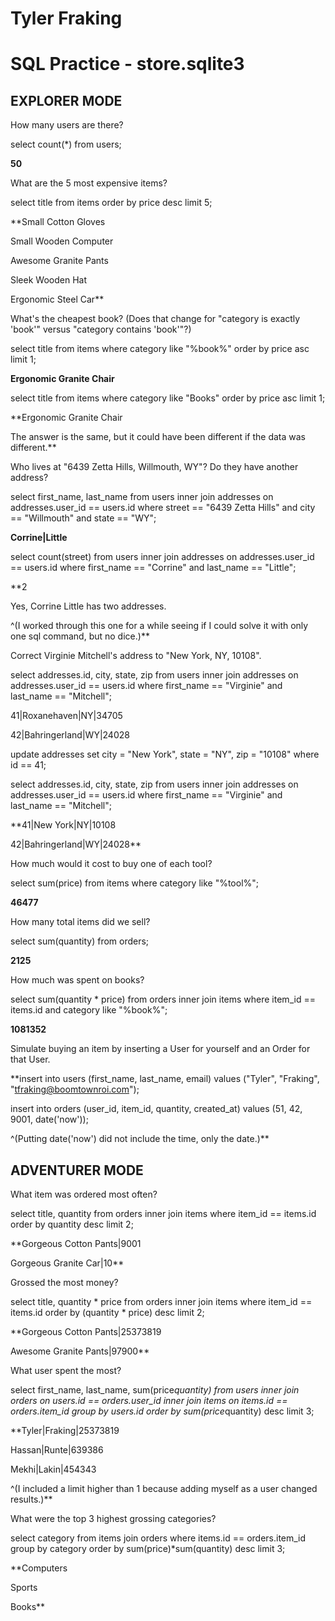 # Tyler Fraking
# SQL Practice - store.sqlite3

## EXPLORER MODE

How many users are there?

select count(\*) from users;

**50**

What are the 5 most expensive items?

select title from items order by price desc limit 5;

**Small Cotton Gloves

Small Wooden Computer

Awesome Granite Pants

Sleek Wooden Hat

Ergonomic Steel Car**

What's the cheapest book? (Does that change for "category is exactly 'book'" versus "category contains 'book'"?)

select title from items where category like "%book%" order by price asc limit 1;

**Ergonomic Granite Chair**

select title from items where category like "Books" order by price asc limit 1;

**Ergonomic Granite Chair

The answer is the same, but it could have been different if the data was different.**

Who lives at "6439 Zetta Hills, Willmouth, WY"? Do they have another address?

select first_name, last_name from users inner join addresses on addresses.user_id == users.id where street == "6439 Zetta Hills" and city == "Willmouth" and state == "WY";

**Corrine|Little**

select count(street) from users inner join addresses on addresses.user_id == users.id where first_name == "Corrine" and last_name == "Little";

**2

Yes, Corrine Little has two addresses.

^(I worked through this one for a while seeing if I could solve it with only one sql command, but no dice.)**

Correct Virginie Mitchell's address to "New York, NY, 10108".

select addresses.id, city, state, zip from users inner join addresses on addresses.user_id == users.id where first_name == "Virginie" and last_name == "Mitchell";

41|Roxanehaven|NY|34705

42|Bahringerland|WY|24028

update addresses set city = "New York", state = "NY", zip = "10108" where id == 41;

select addresses.id, city, state, zip from users inner join addresses on addresses.user_id == users.id where first_name == "Virginie" and last_name == "Mitchell";

**41|New York|NY|10108

42|Bahringerland|WY|24028**

How much would it cost to buy one of each tool?

select sum(price) from items where category like "%tool%";

**46477**

How many total items did we sell?

select sum(quantity) from orders;

**2125**

How much was spent on books?

select sum(quantity * price) from orders inner join items where item_id == items.id and category like "%book%";

**1081352**

Simulate buying an item by inserting a User for yourself and an Order for that User.

**insert into users (first_name, last_name, email) values ("Tyler", "Fraking", "tfraking@boomtownroi.com");

insert into orders (user_id, item_id, quantity, created_at) values (51, 42, 9001, date('now'));

^(Putting date('now') did not include the time, only the date.)**

## ADVENTURER MODE

What item was ordered most often?

select title, quantity from orders inner join items where item_id == items.id order by quantity desc limit 2;

**Gorgeous Cotton Pants|9001

Gorgeous Granite Car|10**

Grossed the most money?

select title, quantity * price from orders inner join items where item_id == items.id order by (quantity * price) desc limit 2;

**Gorgeous Cotton Pants|25373819

Awesome Granite Pants|97900**

What user spent the most?

select first_name, last_name, sum(price*quantity) from users inner join orders on users.id == orders.user_id inner join items on items.id == orders.item_id group by users.id order by sum(price*quantity) desc limit 3;

**Tyler|Fraking|25373819

Hassan|Runte|639386

Mekhi|Lakin|454343

^(I included a limit higher than 1 because adding myself as a user changed results.)**

What were the top 3 highest grossing categories?

select category from items join orders where items.id == orders.item_id group by category order by sum(price)\*sum(quantity) desc limit 3;

**Computers

Sports

Books**
